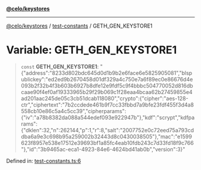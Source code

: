 [**@celo/keystores**](../../README.md)

***

[@celo/keystores](../../README.md) / [test-constants](../README.md) / GETH\_GEN\_KEYSTORE1

# Variable: GETH\_GEN\_KEYSTORE1

> `const` **GETH\_GEN\_KEYSTORE1**: "\{\"address\":\"8233d802bdc645d0d1b9b2e6face6e5825905081\",\"blspublickey\":\"ed2ed9b2670458d01df329a4c750e7a6f89ec0e86676d4e093b2f32b4f3b603b6927b8dfe12e9fdf5c9f4bbbc504770052d816dbcaae90f4ef0af19333965b29f29b069c1f28eaa4bcaa62b27459855e4ad201aac245de05c3cb51dcab118080\",\"crypto\":\{\"cipher\":\"aes-128-ctr\",\"ciphertext\":\"7b2ccdede461b9f7cc33fbbd7a9bfe23fdf455f3d4a8558cb10e86c5a4c5cc39\",\"cipherparams\":\{\"iv\":\"a78b8382da088a544edef093e922947b\"\},\"kdf\":\"scrypt\",\"kdfparams\":\{\"dklen\":32,\"n\":262144,\"p\":1,\"r\":8,\"salt\":\"2007752e0c72eed75a793cddba6a9e3c698b95a259002b32443d8c0430038505\"\},\"mac\":\"e1599623f8957e538e17512e39693bf1a85fc4eab10fdb243c7d33fd18f9c766\"\},\"id\":\"3b9465ac-eca1-4923-84e6-4624bd41ab0b\",\"version\":3\}"

Defined in: [test-constants.ts:6](https://github.com/celo-org/developer-tooling/blob/master/packages/sdk/keystores/src/test-constants.ts#L6)
